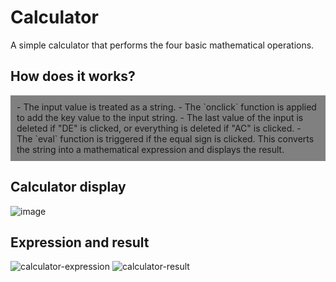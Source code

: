 # Calculator
A simple calculator that performs the four basic mathematical operations.

## How does it works?
<div style="background-color: gray; padding: 10px;">
  - The input value is treated as a string.
  - The `onclick` function is applied to add the key value to the input string.
  - The last value of the input is deleted if "DE" is clicked, or everything is deleted if "AC" is clicked.
  - The `eval` function is triggered if the equal sign is clicked. This converts the string into a mathematical expression and displays the result.
</div>


## Calculator display 

![image](https://github.com/leonardopiller/Calculator/assets/121625024/08eec6a0-bb81-45a5-ba62-e270b97bb81f)


## Expression and result 

![calculator-expression](https://github.com/leonardopiller/Calculator/assets/121625024/85ff4ffe-c749-4d30-81f5-68fa6dbd23e2)
![calculator-result](https://github.com/leonardopiller/Calculator/assets/121625024/1671dfef-a1f6-4ed7-a238-2c2421a72e3a)
